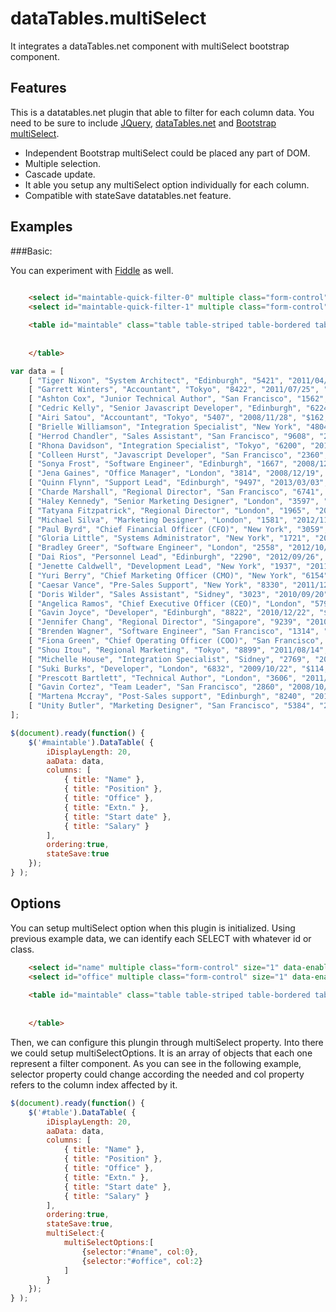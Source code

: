 # dataTables.multiSelect

It integrates a dataTables.net component with multiSelect bootstrap component.


## Features

This is a datatables.net plugin that able to filter for each column data. 
You need to be sure to include [JQuery](https://jquery.com/), [dataTables.net](https://datatables.net/) and [Bootstrap multiSelect](http://davidstutz.github.io/bootstrap-multiselect/).

* Independent Bootstrap multiSelect could be placed any part of DOM.
* Multiple selection.
* Cascade update.
* It able you setup any multiSelect option individually for each column.
* Compatible with stateSave datatables.net feature.


## Examples
###Basic:

You can experiment with [Fiddle](https://jsfiddle.net/omarcho/kad40x9o/) as well.

```html
	
	<select id="maintable-quick-filter-0" multiple class="form-control" size="1" data-enable-filtering="true" data-button-class="btn btn-sm btn-default" data-placeholder="Name" style="display:none"></select>
	<select id="maintable-quick-filter-1" multiple class="form-control" size="1" data-enable-filtering="true" data-button-class="btn btn-sm btn-default" data-placeholder="Position" style="display:none"></select>

	<table id="maintable" class="table table-striped table-bordered table-hover">
		
		
	</table>
```

```javascript
var data = [
    [ "Tiger Nixon", "System Architect", "Edinburgh", "5421", "2011/04/25", "$320,800" ],
    [ "Garrett Winters", "Accountant", "Tokyo", "8422", "2011/07/25", "$170,750" ],
    [ "Ashton Cox", "Junior Technical Author", "San Francisco", "1562", "2009/01/12", "$86,000" ],
    [ "Cedric Kelly", "Senior Javascript Developer", "Edinburgh", "6224", "2012/03/29", "$433,060" ],
    [ "Airi Satou", "Accountant", "Tokyo", "5407", "2008/11/28", "$162,700" ],
    [ "Brielle Williamson", "Integration Specialist", "New York", "4804", "2012/12/02", "$372,000" ],
    [ "Herrod Chandler", "Sales Assistant", "San Francisco", "9608", "2012/08/06", "$137,500" ],
    [ "Rhona Davidson", "Integration Specialist", "Tokyo", "6200", "2010/10/14", "$327,900" ],
    [ "Colleen Hurst", "Javascript Developer", "San Francisco", "2360", "2009/09/15", "$205,500" ],
    [ "Sonya Frost", "Software Engineer", "Edinburgh", "1667", "2008/12/13", "$103,600" ],
    [ "Jena Gaines", "Office Manager", "London", "3814", "2008/12/19", "$90,560" ],
    [ "Quinn Flynn", "Support Lead", "Edinburgh", "9497", "2013/03/03", "$342,000" ],
    [ "Charde Marshall", "Regional Director", "San Francisco", "6741", "2008/10/16", "$470,600" ],
    [ "Haley Kennedy", "Senior Marketing Designer", "London", "3597", "2012/12/18", "$313,500" ],
    [ "Tatyana Fitzpatrick", "Regional Director", "London", "1965", "2010/03/17", "$385,750" ],
    [ "Michael Silva", "Marketing Designer", "London", "1581", "2012/11/27", "$198,500" ],
    [ "Paul Byrd", "Chief Financial Officer (CFO)", "New York", "3059", "2010/06/09", "$725,000" ],
    [ "Gloria Little", "Systems Administrator", "New York", "1721", "2009/04/10", "$237,500" ],
    [ "Bradley Greer", "Software Engineer", "London", "2558", "2012/10/13", "$132,000" ],
    [ "Dai Rios", "Personnel Lead", "Edinburgh", "2290", "2012/09/26", "$217,500" ],
    [ "Jenette Caldwell", "Development Lead", "New York", "1937", "2011/09/03", "$345,000" ],
    [ "Yuri Berry", "Chief Marketing Officer (CMO)", "New York", "6154", "2009/06/25", "$675,000" ],
    [ "Caesar Vance", "Pre-Sales Support", "New York", "8330", "2011/12/12", "$106,450" ],
    [ "Doris Wilder", "Sales Assistant", "Sidney", "3023", "2010/09/20", "$85,600" ],
    [ "Angelica Ramos", "Chief Executive Officer (CEO)", "London", "5797", "2009/10/09", "$1,200,000" ],
    [ "Gavin Joyce", "Developer", "Edinburgh", "8822", "2010/12/22", "$92,575" ],
    [ "Jennifer Chang", "Regional Director", "Singapore", "9239", "2010/11/14", "$357,650" ],
    [ "Brenden Wagner", "Software Engineer", "San Francisco", "1314", "2011/06/07", "$206,850" ],
    [ "Fiona Green", "Chief Operating Officer (COO)", "San Francisco", "2947", "2010/03/11", "$850,000" ],
    [ "Shou Itou", "Regional Marketing", "Tokyo", "8899", "2011/08/14", "$163,000" ],
    [ "Michelle House", "Integration Specialist", "Sidney", "2769", "2011/06/02", "$95,400" ],
    [ "Suki Burks", "Developer", "London", "6832", "2009/10/22", "$114,500" ],
    [ "Prescott Bartlett", "Technical Author", "London", "3606", "2011/05/07", "$145,000" ],
    [ "Gavin Cortez", "Team Leader", "San Francisco", "2860", "2008/10/26", "$235,500" ],
    [ "Martena Mccray", "Post-Sales support", "Edinburgh", "8240", "2011/03/09", "$324,050" ],
    [ "Unity Butler", "Marketing Designer", "San Francisco", "5384", "2009/12/09", "$85,675" ]
];
```


```javascript
$(document).ready(function() {
    $('#maintable').DataTable( {
		iDisplayLength: 20,
		aaData: data,
		columns: [
            { title: "Name" },
            { title: "Position" },
            { title: "Office" },
            { title: "Extn." },
            { title: "Start date" },
            { title: "Salary" }
        ],
		ordering:true,
		stateSave:true
	});
} );

```


## Options

You can setup multiSelect option when this plugin is initialized.
Using previous example data, we can identify each SELECT with whatever id or class.

```html
	<select id="name" multiple class="form-control" size="1" data-enable-filtering="true" data-button-class="btn btn-sm btn-default" data-placeholder="Name" style="display:none"></select>
	<select id="office" multiple class="form-control" size="1" data-enable-filtering="true" data-button-class="btn btn-sm btn-default" data-placeholder="Office" style="display:none"></select>
			
	<table id="maintable" class="table table-striped table-bordered table-hover">
		
		
	</table>
```
Then, we can configure this plungin through multiSelect property. Into there we could setup multiSelectOptions. It is an array of objects that each one represent a filter component.
As you can see in the following example, selector property could change according the needed and col property refers to the column index affected by it.

```javascript
$(document).ready(function() {
	$('#table').DataTable( {
		iDisplayLength: 20,
		aaData: data,
		columns: [
            { title: "Name" },
            { title: "Position" },
            { title: "Office" },
            { title: "Extn." },
            { title: "Start date" },
            { title: "Salary" }
        ],
		ordering:true,
		stateSave:true,
		multiSelect:{
			multiSelectOptions:[
				{selector:"#name", col:0},
				{selector:"#office", col:2}
			]
		}
	});
} );

```


